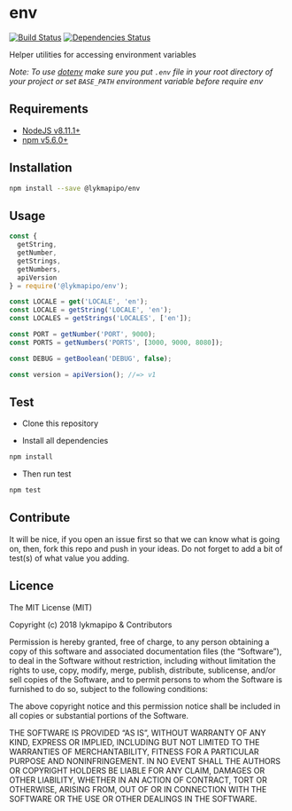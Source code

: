 # env

[![Build Status](https://travis-ci.org/lykmapipo/env.svg?branch=master)](https://travis-ci.org/lykmapipo/env)
[![Dependencies Status](https://david-dm.org/lykmapipo/env.svg?style=flat-square)](https://david-dm.org/lykmapipo/env)

Helper utilities for accessing environment variables

*Note: To use [dotenv](https://github.com/motdotla/dotenv) make sure you put `.env` file in your root directory of your project or set `BASE_PATH` environment variable before require env*

## Requirements

- [NodeJS v8.11.1+](https://nodejs.org)
- [npm v5.6.0+](https://www.npmjs.com/)

## Installation

```sh
npm install --save @lykmapipo/env
```

## Usage

```js
const {
  getString,
  getNumber,
  getStrings,
  getNumbers,
  apiVersion
} = require('@lykmapipo/env');

const LOCALE = get('LOCALE', 'en');
const LOCALE = getString('LOCALE', 'en');
const LOCALES = getStrings('LOCALES', ['en']);

const PORT = getNumber('PORT', 9000);
const PORTS = getNumbers('PORTS', [3000, 9000, 8080]);

const DEBUG = getBoolean('DEBUG', false);

const version = apiVersion(); //=> v1
```

## Test

- Clone this repository

- Install all dependencies

```sh
npm install
```

- Then run test

```sh
npm test
```

## Contribute

It will be nice, if you open an issue first so that we can know what is going on, then, fork this repo and push in your ideas. Do not forget to add a bit of test(s) of what value you adding.

## Licence

The MIT License (MIT)

Copyright (c) 2018 lykmapipo & Contributors

Permission is hereby granted, free of charge, to any person obtaining a copy of this software and associated documentation files (the “Software”), to deal in the Software without restriction, including without limitation the rights to use, copy, modify, merge, publish, distribute, sublicense, and/or sell copies of the Software, and to permit persons to whom the Software is furnished to do so, subject to the following conditions:

The above copyright notice and this permission notice shall be included in all copies or substantial portions of the Software.

THE SOFTWARE IS PROVIDED “AS IS”, WITHOUT WARRANTY OF ANY KIND, EXPRESS OR IMPLIED, INCLUDING BUT NOT LIMITED TO THE WARRANTIES OF MERCHANTABILITY, FITNESS FOR A PARTICULAR PURPOSE AND NONINFRINGEMENT. IN NO EVENT SHALL THE AUTHORS OR COPYRIGHT HOLDERS BE LIABLE FOR ANY CLAIM, DAMAGES OR OTHER LIABILITY, WHETHER IN AN ACTION OF CONTRACT, TORT OR OTHERWISE, ARISING FROM, OUT OF OR IN CONNECTION WITH THE SOFTWARE OR THE USE OR OTHER DEALINGS IN THE SOFTWARE.
